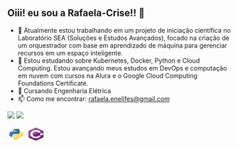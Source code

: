 ## Oiii! eu sou a Rafaela-Crise!! 👋

- 🔭 Atualmente estou trabalhando em um projeto de iniciação científica no Laboratório SEA (Soluções e Estudos Avançados), focado na criação de um orquestrador com base em aprendizado de máquina para gerenciar recursos em um espaço inteligente.
- 🌱 Estou estudando sobre Kubernetes, Docker, Python e Cloud Computing. Estou avançando meus estudos em DevOps e computação em nuvem com cursos na Alura e o Google Cloud Computing Foundations Certificate.
- 📖 Cursando Engenharia Elétrica 
- 📫 Como me encontrar: rafaela.enelifes@gmail.com

<div>
  <a href-"https://github.com/Rafaela-Crise">
  <img width="42%" src="https://github-readme-stats.vercel.app/api?username=Rafaela-Crise&show_icons=true&theme=tokyonight&include_all_commits=true&count_private=true"/>
  <img width="50%" src="https://github-readme-stats.vercel.app/api/top-langs/?username=Rafaela-Crise&layout=compact&langs_count=16&theme=tokyonight"/>  
</div>

<div style="display: inline_block"><br>
  <img align="center" alt="Rafa-Python" height="30" width="40" src="https://raw.githubusercontent.com/devicons/devicon/master/icons/python/python-original.svg">
  <img align="center" alt="Rafa-Csharp" height="30" width="40" src="https://raw.githubusercontent.com/devicons/devicon/master/icons/csharp/csharp-original.svg">
</div>

##
